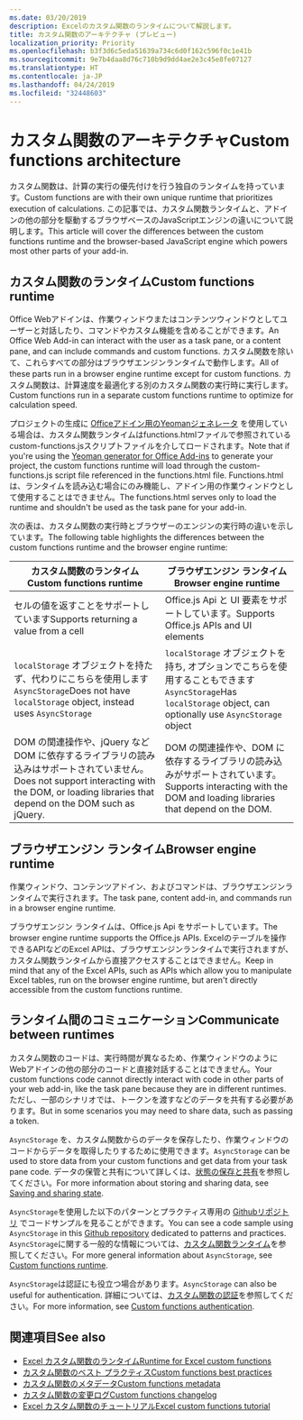 ```yaml
---
ms.date: 03/20/2019
description: Excelのカスタム関数のランタイムについて解説します。
title: カスタム関数のアーキテクチャ (プレビュー)
localization_priority: Priority
ms.openlocfilehash: b3f3d6c5eda51639a734c6d0f162c596f0c1e41b
ms.sourcegitcommit: 9e7b4daa8d76c710b9d9dd4ae2e3c45e8fe07127
ms.translationtype: HT
ms.contentlocale: ja-JP
ms.lasthandoff: 04/24/2019
ms.locfileid: "32448603"
---
```

# <a name="custom-functions-architecture"></a><span data-ttu-id="bb563-103">カスタム関数のアーキテクチャ</span><span class="sxs-lookup"><span data-stu-id="bb563-103">Custom functions architecture</span></span>

 <span data-ttu-id="bb563-104">カスタム関数は、計算の実行の優先付けを行う独自のランタイムを持っています。</span><span class="sxs-lookup"><span data-stu-id="bb563-104">Custom functions are with their own unique runtime that prioritizes execution of calculations.</span></span> <span data-ttu-id="bb563-105">この記事では、カスタム関数ランタイムと、アドインの他の部分を駆動するブラウザベースのJavaScriptエンジンの違いについて説明します。</span><span class="sxs-lookup"><span data-stu-id="bb563-105">This article will cover the differences between the custom functions runtime and the browser-based JavaScript engine which powers most other parts of your add-in.</span></span>

## <a name="custom-functions-runtime"></a><span data-ttu-id="bb563-106">カスタム関数のランタイム</span><span class="sxs-lookup"><span data-stu-id="bb563-106">Custom functions runtime</span></span>

<span data-ttu-id="bb563-107">Office Webアドインは、作業ウィンドウまたはコンテンツウィンドウとしてユーザーと対話したり、コマンドやカスタム機能を含めることができます。</span><span class="sxs-lookup"><span data-stu-id="bb563-107">An Office Web Add-in can interact with the user as a task pane, or a content pane, and can include commands and custom functions.</span></span> <span data-ttu-id="bb563-108">カスタム関数を除いて、これらすべての部分はブラウザエンジンランタイムで動作します。</span><span class="sxs-lookup"><span data-stu-id="bb563-108">All of these parts run in a browser engine runtime except for custom functions.</span></span> <span data-ttu-id="bb563-109">カスタム関数は、計算速度を最適化する別のカスタム関数の実行時に実行します。</span><span class="sxs-lookup"><span data-stu-id="bb563-109">Custom functions run in a separate custom functions runtime to optimize for calculation speed.</span></span>

<span data-ttu-id="bb563-110">プロジェクトの生成に [Officeアドイン用のYeomanジェネレータ](https://www.npmjs.com/package/generator-office) を使用している場合は、カスタム関数ランタイムはfunctions.htmlファイルで参照されているcustom-functions.jsスクリプトファイルを介してロードされます。</span><span class="sxs-lookup"><span data-stu-id="bb563-110">Note that if you're using the [Yeoman generator for Office Add-ins](https://www.npmjs.com/package/generator-office) to generate your project, the custom functions runtime will load through the custom-functions.js script file referenced in the functions.html file.</span></span> <span data-ttu-id="bb563-111">Functions.html は、ランタイムを読み込む場合にのみ機能し、アドイン用の作業ウィンドウとして使用することはできません。</span><span class="sxs-lookup"><span data-stu-id="bb563-111">The functions.html serves only to load the runtime and shouldn't be used as the task pane for your add-in.</span></span>

<span data-ttu-id="bb563-112">次の表は、カスタム関数の実行時とブラウザーのエンジンの実行時の違いを示しています。</span><span class="sxs-lookup"><span data-stu-id="bb563-112">The following table highlights the differences between the custom functions runtime and the browser engine runtime:</span></span>

| <span data-ttu-id="bb563-113">カスタム関数のランタイム</span><span class="sxs-lookup"><span data-stu-id="bb563-113">Custom functions runtime</span></span>  | <span data-ttu-id="bb563-114">ブラウザエンジン ランタイム</span><span class="sxs-lookup"><span data-stu-id="bb563-114">Browser engine runtime</span></span>    |
|------------------------------------------------------------------ |-------------------------------------------------------------------------------------------------------------- |
| <span data-ttu-id="bb563-115">セルの値を返すことをサポートしています</span><span class="sxs-lookup"><span data-stu-id="bb563-115">Supports returning a value from a cell</span></span>    | <span data-ttu-id="bb563-116">Office.js Api と UI 要素をサポートしています。</span><span class="sxs-lookup"><span data-stu-id="bb563-116">Supports Office.js APIs and UI elements</span></span>   |
| <span data-ttu-id="bb563-117">`localStorage` オブジェクトを持たず、代わりにこちらを使用します`AsyncStorage`</span><span class="sxs-lookup"><span data-stu-id="bb563-117">Does not have `localStorage` object, instead uses `AsyncStorage`</span></span>  | <span data-ttu-id="bb563-118">`localStorage` オブジェクトを持ち, オプションでこちらを使用することもできます`AsyncStorage`</span><span class="sxs-lookup"><span data-stu-id="bb563-118">Has `localStorage` object, can optionally use `AsyncStorage` object</span></span>   |
| <span data-ttu-id="bb563-119">DOM の関連操作や、jQuery など DOM に依存するライブラリの読み込みはサポートされていません。</span><span class="sxs-lookup"><span data-stu-id="bb563-119">Does not support interacting with the DOM, or loading libraries that depend on the DOM such as jQuery.</span></span>    | <span data-ttu-id="bb563-120">DOM の関連操作や、DOM に依存するライブラリの読み込みがサポートされています。</span><span class="sxs-lookup"><span data-stu-id="bb563-120">Supports interacting with the DOM and loading libraries that depend on the DOM.</span></span> |


## <a name="browser-engine-runtime"></a><span data-ttu-id="bb563-121">ブラウザエンジン ランタイム</span><span class="sxs-lookup"><span data-stu-id="bb563-121">Browser engine runtime</span></span>

<span data-ttu-id="bb563-122">作業ウィンドウ、コンテンツアドイン、およびコマンドは、ブラウザエンジンランタイムで実行されます。</span><span class="sxs-lookup"><span data-stu-id="bb563-122">The task pane, content add-in, and commands run in a browser engine runtime.</span></span>

<span data-ttu-id="bb563-123">ブラウザエンジン ランタイムは、Office.js Api をサポートしています。</span><span class="sxs-lookup"><span data-stu-id="bb563-123">The browser engine runtime supports the Office.js APIs.</span></span> <span data-ttu-id="bb563-124">Excelのテーブルを操作できるAPIなどのExcel APIは、ブラウザエンジンランタイムで実行されますが、カスタム関数ランタイムから直接アクセスすることはできません。</span><span class="sxs-lookup"><span data-stu-id="bb563-124">Keep in mind that any of the Excel APIs, such as APIs which allow you to manipulate Excel tables, run on the browser engine runtime, but aren't directly accessible from the custom functions runtime.</span></span>

## <a name="communicate-between-runtimes"></a><span data-ttu-id="bb563-125">ランタイム間のコミュニケーション</span><span class="sxs-lookup"><span data-stu-id="bb563-125">Communicate between runtimes</span></span>

<span data-ttu-id="bb563-126">カスタム関数のコードは、実行時間が異なるため、作業ウィンドウのようにWebアドインの他の部分のコードと直接対話することはできません。</span><span class="sxs-lookup"><span data-stu-id="bb563-126">Your custom functions code cannot directly interact with code in other parts of your web add-in, like the task pane because they are in different runtimes.</span></span> <span data-ttu-id="bb563-127">ただし、一部のシナリオでは、トークンを渡すなどのデータを共有する必要があります。</span><span class="sxs-lookup"><span data-stu-id="bb563-127">But in some scenarios you may need to share data, such as passing a token.</span></span>

<span data-ttu-id="bb563-128">`AsyncStorage` を、カスタム関数からのデータを保存したり、作業ウィンドウのコードからデータを取得したりするために使用できます。</span><span class="sxs-lookup"><span data-stu-id="bb563-128">`AsyncStorage` can be used to store data from your custom functions and get data from your task pane code.</span></span> <span data-ttu-id="bb563-129">データの保管と共有について詳しくは、[状態の保存と共有](custom-functions-overview.md#saving-and-sharing-state)を参照してください。</span><span class="sxs-lookup"><span data-stu-id="bb563-129">For more information about storing and sharing data, see [Saving and sharing state](custom-functions-overview.md#saving-and-sharing-state).</span></span>

<span data-ttu-id="bb563-130">`AsyncStorage`を使用した以下のパターンとプラクティス専用の [Githubリポジトリ](https://github.com/OfficeDev/PnP-OfficeAddins/tree/master/Excel-custom-functions/AsyncStorage) でコードサンプルを見ることができます。</span><span class="sxs-lookup"><span data-stu-id="bb563-130">You can see a code sample using `AsyncStorage` in this [Github repository](https://github.com/OfficeDev/PnP-OfficeAddins/tree/master/Excel-custom-functions/AsyncStorage) dedicated to patterns and practices.</span></span>
<span data-ttu-id="bb563-131">`AsyncStorage`に関する一般的な情報については、[カスタム関数ランタイム](./custom-functions-runtime.md)を参照してください。</span><span class="sxs-lookup"><span data-stu-id="bb563-131">For more general information about `AsyncStorage`, see [Custom functions runtime](./custom-functions-runtime.md).</span></span>

<span data-ttu-id="bb563-132">`AsyncStorage`は認証にも役立つ場合があります。</span><span class="sxs-lookup"><span data-stu-id="bb563-132">`AsyncStorage` can also be useful for authentication.</span></span> <span data-ttu-id="bb563-133">詳細については、[カスタム関数の認証](custom-functions-authentication.md)を参照してください。</span><span class="sxs-lookup"><span data-stu-id="bb563-133">For more information, see [Custom functions authentication](custom-functions-authentication.md).</span></span>

## <a name="see-also"></a><span data-ttu-id="bb563-134">関連項目</span><span class="sxs-lookup"><span data-stu-id="bb563-134">See also</span></span>

* [<span data-ttu-id="bb563-135">Excel カスタム関数のランタイム</span><span class="sxs-lookup"><span data-stu-id="bb563-135">Runtime for Excel custom functions</span></span>](custom-functions-runtime.md)
* [<span data-ttu-id="bb563-136">カスタム関数のベスト プラクティス</span><span class="sxs-lookup"><span data-stu-id="bb563-136">Custom functions best practices</span></span>](custom-functions-best-practices.md)
* [<span data-ttu-id="bb563-137">カスタム関数のメタデータ</span><span class="sxs-lookup"><span data-stu-id="bb563-137">Custom functions metadata</span></span>](custom-functions-json.md)
* [<span data-ttu-id="bb563-138">カスタム関数の変更ログ</span><span class="sxs-lookup"><span data-stu-id="bb563-138">Custom functions changelog</span></span>](custom-functions-changelog.md)
* [<span data-ttu-id="bb563-139">Excel カスタム関数のチュートリアル</span><span class="sxs-lookup"><span data-stu-id="bb563-139">Excel custom functions tutorial</span></span>](../tutorials/excel-tutorial-create-custom-functions.md)

